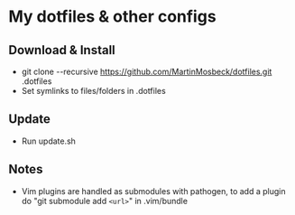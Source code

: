 # My dotfiles & other configs

Download & Install
------------------
* git clone --recursive https://github.com/MartinMosbeck/dotfiles.git .dotfiles
* Set symlinks to files/folders in .dotfiles

Update
------
* Run update.sh

Notes
-----
* Vim plugins are handled as submodules with pathogen, to add a plugin do "git
  submodule add `<url>`" in .vim/bundle
